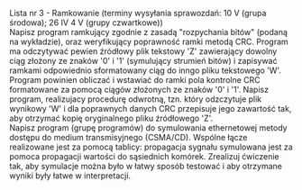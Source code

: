 Lista nr 3 - Ramkowanie (terminy wysyłania sprawozdań: 10 V (grupa środowa); 26 IV 4 V (grupy czwartkowe))  
Napisz program ramkujący zgodnie z zasadą "rozpychania bitów" (podaną na wykładzie), oraz weryfikujący poprawność ramki metodą CRC. Program ma odczytywać pewien źródłowy plik tekstowy 'Z' zawierający dowolny ciąg złożony ze znaków '0' i '1' (symulujący strumień bitów) i zapisywać ramkami odpowiednio sformatowany ciąg do inngo pliku tekstowego 'W'. Program powinien obliczać i wstawiać do ramki pola kontrolne CRC formatowane za pomocą ciągów złożonych ze znaków '0' i '1'. Napisz program, realizujacy procedurę odwrotną, tzn. który odzczytuje plik wynikowy 'W' i dla poprawnych danych CRC przepisuje jego zawartość tak, aby otrzymać kopię oryginalnego pliku źródłowego 'Z'.  
Napisz program (grupę programów) do symulowania ethernetowej metody dostępu do medium transmisyjnego (CSMA/CD). Wspólne łącze realizowane jest za pomocą tablicy: propagacja sygnału symulowana jest za pomoca propagacji wartości do sąsiednich komórek. Zrealizuj ćwiczenie tak, aby symulacje można było w łatwy sposób testować i aby otrzymane wyniki były łatwe w interpretacji.  